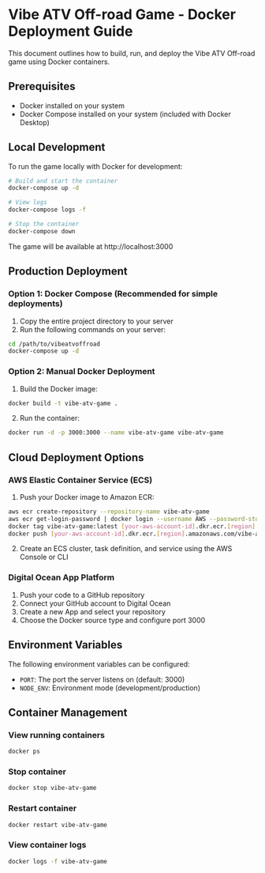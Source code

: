 # Vibe ATV Off-road Game - Docker Deployment Guide

This document outlines how to build, run, and deploy the Vibe ATV Off-road game using Docker containers.

## Prerequisites

- Docker installed on your system
- Docker Compose installed on your system (included with Docker Desktop)

## Local Development

To run the game locally with Docker for development:

```bash
# Build and start the container
docker-compose up -d

# View logs
docker-compose logs -f

# Stop the container
docker-compose down
```

The game will be available at http://localhost:3000

## Production Deployment

### Option 1: Docker Compose (Recommended for simple deployments)

1. Copy the entire project directory to your server
2. Run the following commands on your server:

```bash
cd /path/to/vibeatvoffroad
docker-compose up -d
```

### Option 2: Manual Docker Deployment

1. Build the Docker image:

```bash
docker build -t vibe-atv-game .
```

2. Run the container:

```bash
docker run -d -p 3000:3000 --name vibe-atv-game vibe-atv-game
```

## Cloud Deployment Options

### AWS Elastic Container Service (ECS)

1. Push your Docker image to Amazon ECR:

```bash
aws ecr create-repository --repository-name vibe-atv-game
aws ecr get-login-password | docker login --username AWS --password-stdin [your-aws-account-id].dkr.ecr.[region].amazonaws.com
docker tag vibe-atv-game:latest [your-aws-account-id].dkr.ecr.[region].amazonaws.com/vibe-atv-game:latest
docker push [your-aws-account-id].dkr.ecr.[region].amazonaws.com/vibe-atv-game:latest
```

2. Create an ECS cluster, task definition, and service using the AWS Console or CLI

### Digital Ocean App Platform

1. Push your code to a GitHub repository
2. Connect your GitHub account to Digital Ocean
3. Create a new App and select your repository
4. Choose the Docker source type and configure port 3000

## Environment Variables

The following environment variables can be configured:

- `PORT`: The port the server listens on (default: 3000)
- `NODE_ENV`: Environment mode (development/production)

## Container Management

### View running containers
```bash
docker ps
```

### Stop container
```bash
docker stop vibe-atv-game
```

### Restart container
```bash
docker restart vibe-atv-game
```

### View container logs
```bash
docker logs -f vibe-atv-game
```
